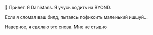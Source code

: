 👋 Привет. Я Danistans.
Я учусь кодить на BYOND.

Если я сломал ваш билд, пытаясь пофиксить маленький ишшуй...

Наверное, я сделаю это снова. Мне не стыдно
<!---
Danistans2/Danistans2 is a ✨ special ✨ repository because its `README.md` (this file) appears on your GitHub profile.
You can click the Preview link to take a look at your changes.
--->
